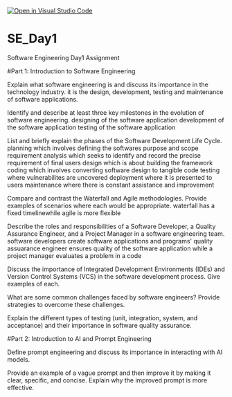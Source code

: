 [![Open in Visual Studio Code](https://classroom.github.com/assets/open-in-vscode-2e0aaae1b6195c2367325f4f02e2d04e9abb55f0b24a779b69b11b9e10269abc.svg)](https://classroom.github.com/online_ide?assignment_repo_id=15567642&assignment_repo_type=AssignmentRepo)
# SE_Day1
Software Engineering Day1 Assignment

#Part 1: Introduction to Software Engineering

Explain what software engineering is and discuss its importance in the technology industry.
it is the design, development, testing and maintenance of software applications.

Identify and describe at least three key milestones in the evolution of software engineering.
designing of the software application
development of the software application
testing of the software application

List and briefly explain the phases of the Software Development Life Cycle.
planning which involves defining the softwares purpose and scope
requirement analysis which seeks to identify and record the precise requirement of final users
design which is about building the framework
coding which involves converting software design to tangible code
testing where vulnerabilites are uncovered
deployment where it is presented to users
maintenance where there is constant assistance and improvement

Compare and contrast the Waterfall and Agile methodologies. Provide examples of scenarios where each would be appropriate.
waterfall has a fixed timelinewhile agile is more flexible

Describe the roles and responsibilities of a Software Developer, a Quality Assurance Engineer, and a Project Manager in a software engineering team.
software developers create software applications and programs' quality assuarance engineer ensures quality of the software application while a project manager evaluates a problem in a code

Discuss the importance of Integrated Development Environments (IDEs) and Version Control Systems (VCS) in the software development process. Give examples of each.


What are some common challenges faced by software engineers? Provide strategies to overcome these challenges.


Explain the different types of testing (unit, integration, system, and acceptance) and their importance in software quality assurance.


#Part 2: Introduction to AI and Prompt Engineering


Define prompt engineering and discuss its importance in interacting with AI models.


Provide an example of a vague prompt and then improve it by making it clear, specific, and concise. Explain why the improved prompt is more effective.

